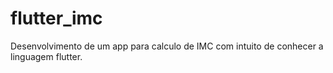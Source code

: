 # flutter_imc
Desenvolvimento de um app para calculo de IMC com intuito de conhecer a linguagem flutter.
